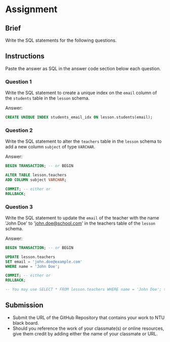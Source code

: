 # Assignment

## Brief

Write the SQL statements for the following questions.

## Instructions

Paste the answer as SQL in the answer code section below each question.

### Question 1

Write the SQL statement to create a unique index on the `email` column of the `students` table in the `lesson` schema.

Answer:

```sql
CREATE UNIQUE INDEX students_email_idx ON lesson.students(email);

```

### Question 2

Write the SQL statement to alter the `teachers` table in the `lesson` schema to add a new column `subject` of type `VARCHAR`.

Answer:

```sql
BEGIN TRANSACTION; -- or BEGIN

ALTER TABLE lesson.teachers 
ADD COLUMN subject VARCHAR;

COMMIT; -- either or
ROLLBACK;
```

### Question 3

Write the SQL statement to update the `email` of the teacher with the name 'John Doe' to 'john.doe@school.com' in the teachers table of the `lesson` schema.

Answer:

```sql
BEGIN TRANSACTION; -- or BEGIN

UPDATE lesson.teachers
SET email = 'john.doe@example.com'
WHERE name = 'John Doe';

COMMIT; -- either or
ROLLBACK;

-- You may use SELECT * FROM lesson.teachers WHERE name = 'John Doe'; to check before updating. 

```

## Submission

- Submit the URL of the GitHub Repository that contains your work to NTU black board.
- Should you reference the work of your classmate(s) or online resources, give them credit by adding either the name of your classmate or URL.
